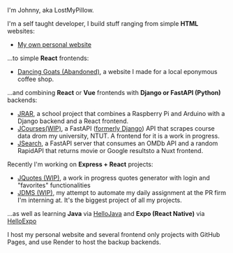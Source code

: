 I'm Johnny, aka LostMyPillow.

I'm a self taught developer, I build stuff ranging from simple **HTML** websites:

- [My own personal website](https://github.com/lostmypillow/lostmypillow.github.io)

...to simple **React** frontends:

- [Dancing Goats (Abandoned)](https://github.com/lostmypillow/dancinggoats), a website I made for a local eponymous coffee shop.

...and combining **React** or **Vue** frontends with **Django or FastAPI (Python)** backends:

- [JRAR](https://github.com/lostmypillow/jrar), a school project that combines a Raspberry Pi and Arduino with a Django backend and a React frontend.
- [JCourses(WIP)](https://github.com/lostmypillow/jcourses-fastapi), a FastAPI ([formerly Django](https://github.com/lostmypillow/jcourses)) API that scrapes course data drom my university, NTUT. A frontend for it is a work in progress.
- [JSearch](https://github.com/lostmypillow/jsearch), a FastAPI server that consumes an OMDb API and a random RapidAPI that returns movie or Google resultsto a Nuxt frontend.

Recently I'm working on **Express + React** projects:
 - [JQuotes (WIP)](https://github.com/lostmypillow/jquotes), a work in progress quotes generator with login and "favorites" functionalities
 - [JDMS (WIP)](https://github.com/lostmypillow/jDMS), my attempt to automate my daily assignment at the PR firm I'm interning at. It's the biggest project of all my projects.

...as well as learning **Java** via [HelloJava](https://github.com/lostmypillow/HelloJava) and **Expo (React Native)** via [HelloExpo](https://github.com/lostmypillow/HelloExpo)

I host my personal website and several frontend only projects with GitHub Pages, and use Render to host the backup backends.

<!--
**lostmypillow/lostmypillow** is a ✨ _special_ ✨ repository because its `README.md` (this file) appears on your GitHub profile.

Here are some ideas to get you started:

- 🔭 I’m currently working on ...
- 🌱 I’m currently learning ...
- 👯 I’m looking to collaborate on ...
- 🤔 I’m looking for help with ...
- 💬 Ask me about ...
- 📫 How to reach me: ...
- 😄 Pronouns: ...
- ⚡ Fun fact: ...
-->

